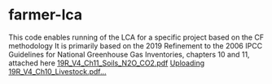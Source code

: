 # farmer-lca


This code enables running of the LCA for a specific project based on the CF methodology
It is primarily based on the 2019 Refinement to the 2006 IPCC Guidelines for National Greenhouse Gas Inventories, chapters 10 and 11, attached here
[19R_V4_Ch11_Soils_N2O_CO2.pdf](https://github.com/Clare2D/farmer-lca/files/7834235/19R_V4_Ch11_Soils_N2O_CO2.pdf)
[Uploading 19R_V4_Ch10_Livestock.pdf…]()



